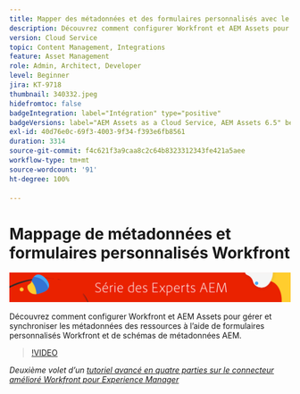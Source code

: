 ```yaml
---
title: Mapper des métadonnées et des formulaires personnalisés avec le connecteur amélioré Workfront pour AEM
description: Découvrez comment configurer Workfront et AEM Assets pour gérer et synchroniser les métadonnées des ressources à l’aide de formulaires personnalisés Workfront et de schémas de métadonnées AEM.
version: Cloud Service
topic: Content Management, Integrations
feature: Asset Management
role: Admin, Architect, Developer
level: Beginner
jira: KT-9718
thumbnail: 340332.jpeg
hidefromtoc: false
badgeIntegration: label="Intégration" type="positive"
badgeVersions: label="AEM Assets as a Cloud Service, AEM Assets 6.5" before-title="false"
exl-id: 40d76e0c-69f3-4003-9f34-f393e6fb8561
duration: 3314
source-git-commit: f4c621f3a9caa8c2c64b8323312343fe421a5aee
workflow-type: tm+mt
source-wordcount: '91'
ht-degree: 100%

---
```


# Mappage de métadonnées et formulaires personnalisés Workfront

![AEM Experts Series.](./assets/banner.png)

Découvrez comment configurer Workfront et AEM Assets pour gérer et synchroniser les métadonnées des ressources à l’aide de formulaires personnalisés Workfront et de schémas de métadonnées AEM.

>[!VIDEO](https://video.tv.adobe.com/v/340332?quality=12&learn=on)

_Deuxième volet d’un [tutoriel avancé en quatre parties sur le connecteur amélioré Workfront pour Experience Manager](./overview.md)_

